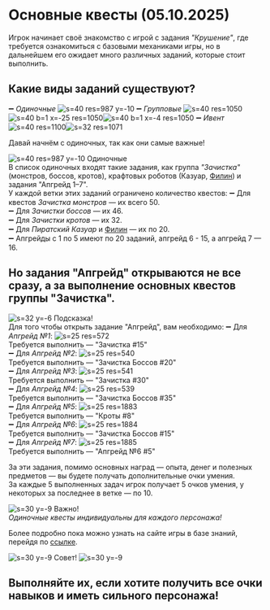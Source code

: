 # Основные квесты (05.10.2025)
Игрок начинает своё знакомство с игрой с задания
*"Крушение"*, где требуется ознакомиться с базовыми механиками игры, но в дальнейшем его ожидает много различных заданий, которые стоит выполнить.

## Какие виды заданий существуют? 
➖ *Одиночные* ![s=40 res=987 y=-10]()
➖ *Групповые* ![s=40 res=1050]() ![s=40 b=1 x=-25 res=1050]()![s=40 b=1 x=-4 res=1050]()
➖ *Ивент*  ![s=40 res=1100]()![s=32 res=1071]()

Давай начнём с одиночных, так как они самые важные!

![s=40 res=987 y=-10]() Одиночные  
В список одиночных входят такие задания, как группа *"Зачистка"* (монстров, боссов, кротов), крафтовых роботов (Казуар, [Филин](/sys/tasks/filin)) и задания "Апгрейд 1–7".  
У каждой ветки этих заданий ограничено количество квестов:
➖ Для квестов *Зачистка монстров* — их всего 50.  
➖ Для *Зачистки боссов* — их 46.  
➖ Для *Зачистки кротов* — их 32.  
➖ Для *Пиратский Казуар* и [Филин](/sys/tasks/filin) — их по 20.  
➖ Апгрейды с 1 по 5 имеют по 20 заданий, апгрейд 6 - 15, а апгрейд 7 — 16.

## Но задания "Апгрейд" открываются не все сразу, а за выполнение основных квестов группы "Зачистка".

![s=32 y=-6](ui/help/arrow) Подсказка!  
Для того чтобы открыть задание "Апгрейд", вам необходимо:
➖ Для *Апгрейд №1*: ![s=25 res=572]()  
  Требуется выполнить — "Зачистка #15"  
➖ Для *Апгрейд №2*: ![s=25 res=540]()  
  Требуется выполнить — "Зачистка Боссов #20"  
➖ Для *Апгрейд №3*: ![s=25 res=541]()  
  Требуется выполнить — "Зачистка #30"  
➖ Для *Апгрейд №4*: ![s=25 res=539]()  
  Требуется выполнить — "Зачистка Боссов #35"  
➖ Для *Апгрейд №5*: ![s=25 res=1883]()  
  Требуется выполнить — "Кроты #8"  
➖ Для *Апгрейд №6*: ![s=25 res=1884]()  
  Требуется выполнить — "Зачистка Боссов #15"  
➖ Для *Апгрейд №7*: ![s=25 res=1885]()  
  Требуется выполнить — "Апгрейд №6 #5"

За эти задания, помимо основных наград — опыта, денег и полезных предметов — вы будете получать дополнительные очки умения.  
За каждые 5 выполненных задач игрок получает 5 очков умения, у некоторых за последнее в ветке — по 10.

![s=30 y=-9](ui/world/star_circle) Важно!  
*Одиночные квесты индивидуальны для каждого персонажа!*

Более подробно пока можно узнать на сайте игры в базе знаний, перейдя по [ссылке](https://new.mechs.su/wiki/tasks).

![s=30 y=-9](ui/world/star_circle) Совет! ![s=30 y=-9](ui/world/star_circle)  
## Выполняйте их, если хотите получить все очки навыков и иметь сильного персонажа!
